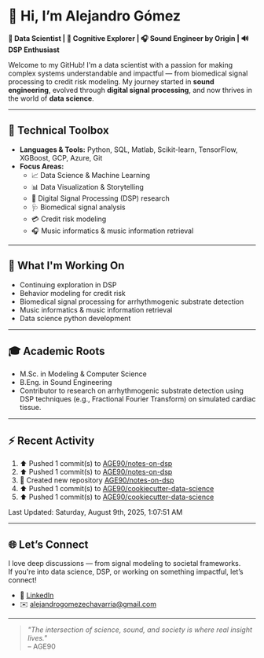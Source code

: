# 👋 Hi, I’m Alejandro Gómez

**🎯 Data Scientist | 🧠 Cognitive Explorer | 🎧 Sound Engineer by Origin | 🔊 DSP Enthusiast**

Welcome to my GitHub! I'm a data scientist with a passion for making complex systems understandable and impactful — from biomedical signal processing to credit risk modeling. My journey started in **sound engineering**, evolved through **digital signal processing**, and now thrives in the world of **data science**.

---

## 🧰 Technical Toolbox

- **Languages & Tools:** Python, SQL, Matlab, Scikit-learn, TensorFlow, XGBoost, GCP, Azure, Git
- **Focus Areas:**
  - 📈 Data Science & Machine Learning
  - 📊 Data Visualization & Storytelling
  - 🧠 Digital Signal Processing (DSP) research
  - 🩺 Biomedical signal analysis
  - 💳 Credit risk modeling
  - 🎧 Music informatics & music information retrieval

---

## 🧪 What I'm Working On

- Continuing exploration in DSP
- Behavior modeling for credit risk
- Biomedical signal processing for arrhythmogenic substrate detection
- Music informatics & music information retrieval
- Data science python development

---

## 🎓 Academic Roots

- M.Sc. in Modeling & Computer Science  
- B.Eng. in Sound Engineering  
- Contributor to research on arrhythmogenic substrate detection using DSP techniques (e.g., Fractional Fourier Transform) on simulated cardiac tissue.

---

## ⚡ Recent Activity

<!--RECENT_ACTIVITY:start-->
1. ⬆️ Pushed 1 commit(s) to [AGE90/notes-on-dsp](https://github.com/AGE90/notes-on-dsp)<br>
2. ⬆️ Pushed 1 commit(s) to [AGE90/notes-on-dsp](https://github.com/AGE90/notes-on-dsp)<br>
3. 📔 Created new repository [AGE90/notes-on-dsp](https://github.com/AGE90/notes-on-dsp)<br>
4. ⬆️ Pushed 1 commit(s) to [AGE90/cookiecutter-data-science](https://github.com/AGE90/cookiecutter-data-science)<br>
5. ⬆️ Pushed 1 commit(s) to [AGE90/cookiecutter-data-science](https://github.com/AGE90/cookiecutter-data-science)<br>
<!--RECENT_ACTIVITY:end-->
<!--RECENT_ACTIVITY:last_update-->
Last Updated: Saturday, August 9th, 2025, 1:07:51 AM
<!--RECENT_ACTIVITY:last_update_end-->

---

## 🌐 Let’s Connect

I love deep discussions — from signal modeling to societal frameworks.  
If you're into data science, DSP, or working on something impactful, let’s connect!

- 🔗 [LinkedIn](https://www.linkedin.com/in/alejandro-ge/)  
- ✉️ <alejandrogomezechavarria@gmail.com>

---

> *"The intersection of science, sound, and society is where real insight lives."*  
– AGE90
